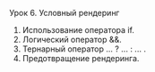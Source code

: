 Урок 6. Условный рендеринг
1. Использование оператора if.
2. Логический оператор &&.
3. Тернарный оператор ... ? ... : ... .
4. Предотвращение рендеринга.